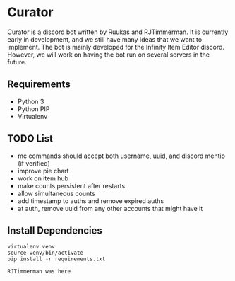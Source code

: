 # Curator

Curator is a discord bot written by Ruukas and RJTimmerman.
It is currently early in development, and we still have many ideas that we want 
to implement. The bot is mainly developed for the Infinity Item Editor discord. 
However, we will work on having the bot run on several servers in the future.

## Requirements

- Python 3
- Python PIP
- Virtualenv

## TODO List

 - mc commands should accept both username, uuid, and discord mentio (if verified)
 - improve pie chart
 - work on item hub
 - make counts persistent after restarts
 - allow simultaneous counts
 - add timestamp to auths and remove expired auths
 - at auth, remove uuid from any other accounts that might have it

## Install Dependencies

```shell
virtualenv venv
source venv/bin/activate
pip install -r requirements.txt
```
 
 `RJTimmerman was here`
